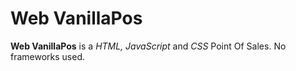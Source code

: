 # Web VanillaPos

**Web VanillaPos** is a *HTML, JavaScript* and *CSS* Point Of Sales. No frameworks used.
